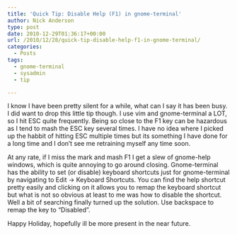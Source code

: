 ```yaml
---
title: 'Quick Tip: Disable Help (F1) in gnome-terminal'
author: Nick Anderson
type: post
date: 2010-12-29T01:36:17+00:00
url: /2010/12/28/quick-tip-disable-help-f1-in-gnome-terminal/
categories:
  - Posts
tags:
  - gnome-terminal
  - sysadmin
  - tip

---
```

I know I have been pretty silent for a while, what can I say it has been busy. I did want to drop this little tip though. I use vim and gnome-terminal a LOT, so I hit ESC quite frequently. Being so close to the F1 key can be hazardous as I tend to mash the ESC key several times. I have no idea where I picked up the habbit of hitting ESC multiple times but its something I have done for a long time and I don&#8217;t see me retraining myself any time soon. 

At any rate, if I miss the mark and mash F1 I get a slew of gnome-help windows, which is quite annoying to go around closing. Gnome-terminal has the ability to set (or disable) keyboard shortcuts just for gnome-terminal by navigating to Edit -> Keyboard Shortcuts. You can find the help shortcut pretty easily and clicking on it allows you to remap the keyboard shortcut but what is not so obvious at least to me was how to disable the shortcut. Well a bit of searching finally turned up the solution. Use backspace to remap the key to &#8220;Disabled&#8221;.

Happy Holiday, hopefully ill be more present in the near future.